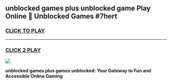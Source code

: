 
## unblocked games plus unblocked game Play Online 👋 Unblocked Games #7hert
<h3>
<a href="https://premium.freeplayer.one?title=unblocked_games_plus&ref=21F">CLICK TO PLAY</a></h3>
<hr>

<h3>
<a href="https://premium.freeplayer.one?title=unblocked_games_plus&ref=21F">CLICK 2 PLAY</a>
  
</h3>

<a href="https://premium.freeplayer.one?title=unblocked_games_plus&ref=21F/"><img src="https://clearcache.store/games.png"></a>


**unblocked games plus games unblocked: Your Gateway to Fun and Accessible Online Gaming**
